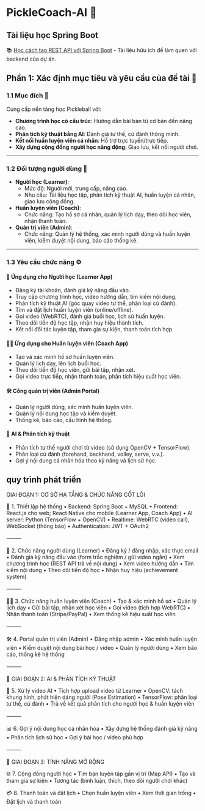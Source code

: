 # PickleCoach-AI 🚀

## Tài liệu học Spring Boot
📚 [Học cách tạo REST API với Spring Boot](https://www.geeksforgeeks.org/how-to-create-a-rest-api-using-java-spring-boot/) - Tài liệu hữu ích để làm quen với backend của dự án.

## Phần 1: Xác định mục tiêu và yêu cầu của đề tài 🎯

### 1.1 Mục đích 🌟
Cung cấp nền tảng học Pickleball với:
- **Chương trình học có cấu trúc**: Hướng dẫn bài bản từ cơ bản đến nâng cao.
- **Phân tích kỹ thuật bằng AI**: Đánh giá tư thế, cú đánh thông minh.
- **Kết nối huấn luyện viên cá nhân**: Hỗ trợ trực tuyến/trực tiếp.
- **Xây dựng cộng đồng người học năng động**: Giao lưu, kết nối người chơi.

---

### 1.2 Đối tượng người dùng 👥
- **Người học (Learner)**:
  - Mức độ: Người mới, trung cấp, nâng cao.
  - Nhu cầu: Tài liệu học tập, phân tích kỹ thuật AI, huấn luyện cá nhân, giao lưu cộng đồng.
- **Huấn luyện viên (Coach)**:
  - Chức năng: Tạo hồ sơ cá nhân, quản lý lịch dạy, theo dõi học viên, nhận thanh toán.
- **Quản trị viên (Admin)**:
  - Chức năng: Quản lý hệ thống, xác minh người dùng và huấn luyện viên, kiểm duyệt nội dung, báo cáo thống kê.

---

### 1.3 Yêu cầu chức năng ⚙️

#### 📱 Ứng dụng cho Người học (Learner App)
- Đăng ký tài khoản, đánh giá kỹ năng đầu vào.
- Truy cập chương trình học, video hướng dẫn, tìm kiếm nội dung.
- Phân tích kỹ thuật AI (góc quay video tư thế, phân loại cú đánh).
- Tìm và đặt lịch huấn luyện viên (online/offline).
- Gọi video (WebRTC), đánh giá buổi học, lịch sử huấn luyện.
- Theo dõi tiến độ học tập, nhận huy hiệu thành tích.
- Kết nối đối tác luyện tập, tham gia sự kiện, thanh toán tích hợp.

#### 🧑‍🏫 Ứng dụng cho Huấn luyện viên (Coach App)
- Tạo và xác minh hồ sơ huấn luyện viên.
- Quản lý lịch dạy, lên lịch buổi học.
- Theo dõi tiến độ học viên, gửi bài tập, nhận xét.
- Gọi video trực tiếp, nhận thanh toán, phân tích hiệu suất học viên.

#### 🛠️ Cổng quản trị viên (Admin Portal)
- Quản lý người dùng, xác minh huấn luyện viên.
- Quản lý nội dung học tập và kiểm duyệt.
- Thống kê, báo cáo, cấu hình hệ thống.

#### 🤖 AI & Phân tích kỹ thuật
- Phân tích tư thế người chơi từ video (sử dụng OpenCV + TensorFlow).
- Phân loại cú đánh (forehand, backhand, volley, serve, v.v.).
- Gợi ý nội dung cá nhân hóa theo kỹ năng và lịch sử học.

## quy trình phát triển
GIAI ĐOẠN 1: CƠ SỞ HẠ TẦNG & CHỨC NĂNG CỐT LÕI

🔧 1. Thiết lập hệ thống
	•	Backend: Spring Boot + MySQL
	•	Frontend: React.js cho web; React Native cho mobile (Learner App, Coach App)
	•	AI server: Python (TensorFlow + OpenCV)
	•	Realtime: WebRTC (video call), WebSocket (thông báo)
	•	Authentication: JWT + OAuth2

⸻

👥 2. Chức năng người dùng (Learner)
	•	Đăng ký / đăng nhập, xác thực email
	•	Đánh giá kỹ năng đầu vào (form trắc nghiệm / gửi video ngắn)
	•	Xem chương trình học (REST API trả về nội dung)
	•	Xem video hướng dẫn
	•	Tìm kiếm nội dung
	•	Theo dõi tiến độ học
	•	Nhận huy hiệu (achievement system)

⸻

🧑‍🏫 3. Chức năng huấn luyện viên (Coach)
	•	Tạo & xác minh hồ sơ
	•	Quản lý lịch dạy
	•	Gửi bài tập, nhận xét học viên
	•	Gọi video (tích hợp WebRTC)
	•	Nhận thanh toán (Stripe/PayPal)
	•	Xem thống kê hiệu suất học viên

⸻

🛠️ 4. Portal quản trị viên (Admin)
	•	Đăng nhập admin
	•	Xác minh huấn luyện viên
	•	Kiểm duyệt nội dung bài học / video
	•	Quản lý người dùng
	•	Xem báo cáo, thống kê hệ thống

⸻

🔹 GIAI ĐOẠN 2: AI & PHÂN TÍCH KỸ THUẬT

🤖 5. Xử lý video AI
	•	Tích hợp upload video từ Learner
	•	OpenCV: tách khung hình, phát hiện dáng người (Pose Estimation)
	•	TensorFlow: phân loại tư thế, cú đánh
	•	Trả về kết quả phân tích cho người học & huấn luyện viên

⸻

📊 6. Gợi ý nội dung học cá nhân hóa
	•	Xây dựng hệ thống đánh giá kỹ năng
	•	Phân tích lịch sử học
	•	Gợi ý bài học / video phù hợp

⸻

🔹 GIAI ĐOẠN 3: TÍNH NĂNG MỞ RỘNG

🌐 7. Cộng đồng người học
	•	Tìm bạn luyện tập gần vị trí (Map API)
	•	Tạo và tham gia sự kiện
	•	Tương tác (bình luận, thích, theo dõi người chơi khác)

💳 8. Thanh toán và đặt lịch
	•	Chọn huấn luyện viên
	•	Xem thời gian trống
	•	Đặt lịch và thanh toán

